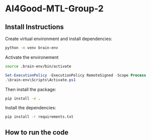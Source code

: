 # AI4Good-MTL-Group-2

## Install Instructions

Create virtual environment and install dependencies:

```bash
python -m venv brain-env
```

Activate the environement

```bash
source .brain-env/bin/activate
```
```PowerShell
Set-ExecutionPolicy -ExecutionPolicy RemoteSigned -Scope Process
.\brain-env\Scripts\Activate.ps1
```


Then install the package:

```bash
pip install -e .
```

Install the dependencies:

```bash
pip install -r requirements.txt
```

## How to run the code
